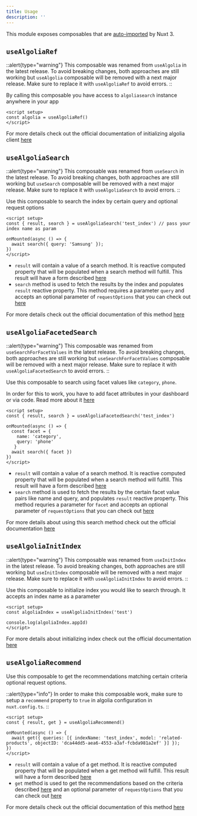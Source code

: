 ```yaml
---
title: Usage
description: ''
---
```


This module exposes composables that are [auto-imported](https://v3.nuxtjs.org/docs/directory-structure/composables) by Nuxt 3.

## `useAlgoliaRef`

::alert{type="warning"}
This composable was renamed from `useAlgolia` in the latest release. To avoid breaking changes, both approaches are still working but `useAlgolia` composable will be removed with a next major release. Make sure to replace it with `useAlgoliaRef` to avoid errors.
::

By calling this composable you have access to `algoliasearch` instance anywhere in your app

```vue
<script setup>
const algolia = useAlgoliaRef()
</script>
```

For more details check out the official documentation of initializing algolia client [here](https://www.algolia.com/doc/api-client/getting-started/instantiate-client-index/javascript/?client=javascript)

## `useAlgoliaSearch`

::alert{type="warning"}
This composable was renamed from `useSearch` in the latest release. To avoid breaking changes, both approaches are still working but `useSearch` composable will be removed with a next major release. Make sure to replace it with `useAlgoliaSearch` to avoid errors.
::

Use this composable to search the index by certain query and optional request options

```vue
<script setup>
const { result, search } = useAlgoliaSearch('test_index') // pass your index name as param

onMounted(async () => {
  await search({ query: 'Samsung' });
})
</script>
```

* `result` will contain a value of a search method. It is reactive computed property that will be populated when a search method will fulfill. This result will have a form described [here](https://www.algolia.com/doc/api-reference/api-methods/search/#response)
* `search` method is used to fetch the results by the index and populates `result` reactive property. This method requires a parameter `query` and accepts an optional parameter of `requestOptions` that you can check out [here](https://www.algolia.com/doc/api-reference/api-methods/search/#method-param-requestoptions)

For more details check out the official documentation of this method [here](https://www.algolia.com/doc/api-client/methods/search/)

## `useAlgoliaFacetedSearch`

::alert{type="warning"}
This composable was renamed from `useSearchForFacetValues` in the latest release. To avoid breaking changes, both approaches are still working but `useSearchForFacetValues` composable will be removed with a next major release. Make sure to replace it with `useAlgoliaFacetedSearch` to avoid errors.
::

Use this composable to search using facet values like `category`, `phone`.

<alert type="info">

In order for this to work, you have to add facet attributes in your dashboard or via code. Read more about it [here](https://www.algolia.com/doc/guides/managing-results/refine-results/faceting/)

</alert>

```vue
<script setup>
const { result, search } = useAlgoliaFacetedSearch('test_index')

onMounted(async () => {
  const facet = { 
    name: 'category',
    query: 'phone'
   }
  await search({ facet })
})
</script>
```

* `result` will contain a value of a search method. It is reactive computed property that will be populated when a search method will fulfill. This result will have a form described [here](https://www.algolia.com/doc/api-reference/api-methods/search-for-facet-values/#response)
* `search` method is used to fetch the results by the certain facet value pairs like name and query, and populates `result` reactive property. This method requries a parameter for `facet` and accepts an optional parameter of `requestOptions` that you can check out [here](https://www.algolia.com/doc/api-reference/api-methods/search/#method-param-requestoptions)

For more details about using this search method check out the official documentation [here](https://www.algolia.com/doc/api-reference/api-methods/search-for-facet-values/)

## `useAlgoliaInitIndex`

::alert{type="warning"}
This composable was renamed from `useInitIndex` in the latest release. To avoid breaking changes, both approaches are still working but `useInitIndex` composable will be removed with a next major release. Make sure to replace it with `useAlgoliaInitIndex` to avoid errors.
::

Use this composable to initialize index you would like to search through. It accepts an index name as a parameter

```vue
<script setup>
const algoliaIndex = useAlgoliaInitIndex('test')

console.log(algoliaIndex.appId)
</script>
```

For more details about initializing index check out the official documentation [here](https://www.algolia.com/doc/api-client/getting-started/instantiate-client-index/javascript/?client=javascript#initialize-an-index)

## `useAlgoliaRecommend`

Use this composable to get the recommendations matching certain criteria optional request options.

   ::alert{type="info"}
    In order to make this composable work, make sure to setup a `recommend` property to `true` in algolia configuration in `nuxt.config.ts`.
   ::

```vue
<script setup>
const { result, get } = useAlgoliaRecommend()

onMounted(async () => {
  await get({ queries: [{ indexName: 'test_index', model: 'related-products', objectID: 'dca44dd5-aea6-4553-a3af-fcbda981a2ef' }] });
})
</script>
```

* `result` will contain a value of a get method. It is reactive computed property that will be populated when a get method will fulfill. This result will have a form described [here](https://www.algolia.com/doc/api-reference/api-methods/get-recommendations/#response)
* `get` method is used to get the recommendations based on the criteria described [here](https://www.algolia.com/doc/api-reference/api-methods/get-recommendations/#parameters) and an optional parameter of `requestOptions` that you can check out [here](https://www.algolia.com/doc/api-reference/api-methods/search/#method-param-requestoptions)

For more details check out the official documentation of this method [here](https://www.algolia.com/doc/api-reference/api-methods/get-recommendations/)
